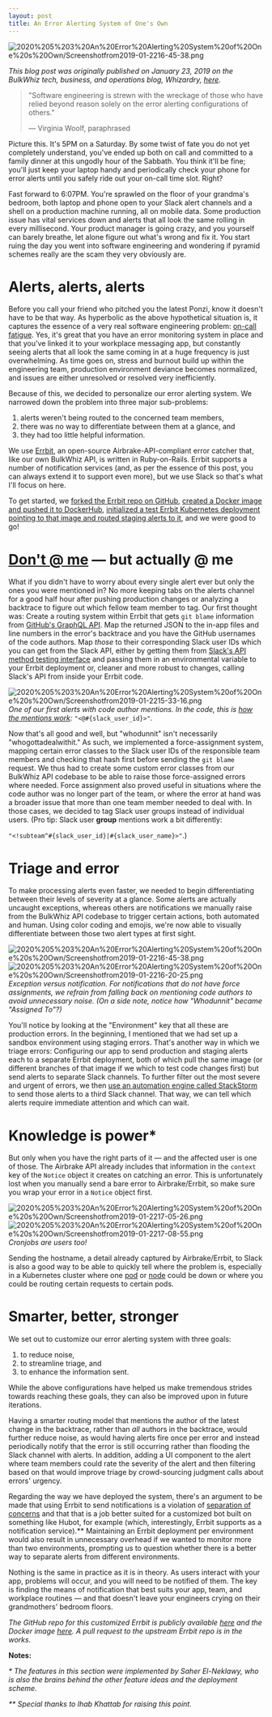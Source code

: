 ```yaml
---
layout: post
title: An Error Alerting System of One's Own
---
```


![2020%205%203%20An%20Error%20Alerting%20System%20of%20One%20s%20Own/Screenshotfrom2019-01-2216-45-38.png](../images/2020-5-3-An-Error-Alerting-System-of-One's-Own/header.jpg)

_This blog post was originally published on January 23, 2019 on the BulkWhiz tech, business, and operations blog, Whizardry, [here](https://medium.com/whizardry/an-error-alerting-system-of-ones-own-d3850781ca18?source=---------2------------------)._

> "Software engineering is strewn with the wreckage of those who have relied beyond reason solely on the error alerting configurations of others."
>
> — Virginia Woolf, paraphrased

Picture this. It's 5PM on a Saturday. By some twist of fate you do not yet completely understand, you've ended up both on call and committed to a family dinner at this ungodly hour of the Sabbath. You think it'll be fine; you'll just keep your laptop handy and periodically check your phone for error alerts until you safely ride out your on-call time slot. Right?

<!-- more -->

Fast forward to 6:07PM. You're sprawled on the floor of your grandma's bedroom, both laptop and phone open to your Slack alert channels and a shell on a production machine running, all on mobile data. Some production issue has vital services down and alerts that all look the same rolling in every millisecond. Your product manager is going crazy, and you yourself can barely breathe, let alone figure out what's wrong and fix it. You start ruing the day you went into software engineering and wondering if pyramid schemes really are the scam they very obviously are.

# Alerts, alerts, alerts

Before you call your friend who pitched you the latest Ponzi, know it doesn't have to be that way. As hyperbolic as the above hypothetical situation is, it captures the essence of a very real software engineering problem: [on-call fatigue](https://victorops.com/blog/avoiding-on-call-alert-fatigue-and-the-corresponding-effects?utm_source=Sponsorship&utm_medium=Newsletter&utm_content=MonitoringAlerting_Listicle&utm_vendor=DevOpsWeekly). Yes, it's great that you have an error monitoring system in place and that you've linked it to your workplace messaging app, but constantly seeing alerts that all look the same coming in at a huge frequency is just overwhelming. As time goes on, stress and burnout build up within the engineering team, production environment deviance becomes normalized, and issues are either unresolved or resolved very inefficiently.

Because of this, we decided to personalize our error alerting system. We narrowed down the problem into three major sub-problems:

1. alerts weren't being routed to the concerned team members,
2. there was no way to differentiate between them at a glance, and
3. they had too little helpful information.

We use [Errbit](https://github.com/errbit/errbit), an open-source Airbrake-API-compliant error catcher that, like our own BulkWhiz API, is written in Ruby-on-Rails. Errbit supports a number of notification services (and, as per the essence of this post, you can always extend it to support even more), but we use Slack so that's what I'll focus on here.

To get started, we [forked the Errbit repo on GitHub](https://help.github.com/articles/fork-a-repo/), [created a Docker image and pushed it to DockerHub](https://www.techrepublic.com/article/how-to-create-a-docker-image-and-push-it-to-docker-hub/), [initialized a test Errbit Kubernetes deployment pointing to that image and routed staging alerts to it](https://kubernetes.io/docs/concepts/workloads/controllers/deployment/#creating-a-deployment), and we were good to go!

# [Don't @ me](https://www.urbandictionary.com/define.php?term=don%E2%80%99t%20%40%20me) — but actually @ me

What if you didn't have to worry about every single alert ever but only the ones you were mentioned in? No more keeping tabs on the alerts channel for a good half hour after pushing production changes or analyzing a backtrace to figure out which fellow team member to tag. Our first thought was: Create a routing system within Errbit that gets `git blame` information from [GitHub's GraphQL API](https://developer.github.com/v4/). Map the returned JSON to the in-app files and line numbers in the error's backtrace and you have the GitHub usernames of the code authors. Map _those_ to their corresponding Slack user IDs which you can get from the Slack API, either by getting them from [Slack's API method testing interface](https://api.slack.com/methods) and passing them in an environmental variable to your Errbit deployment or, cleaner and more robust to changes, calling Slack's API from inside your Errbit code.

![2020%205%203%20An%20Error%20Alerting%20System%20of%20One%20s%20Own/Screenshotfrom2019-01-2215-33-16.png](../images/2020-5-3-An-Error-Alerting-System-of-One's-Own/1.png)
_One of our first alerts with code author mentions. In the code, this is_ _[how the mentions work](https://api.slack.com/docs/message-formatting#linking_to_channels_and_users):_ `"<@#{slack_user_id}>"`_._

Now that's all good and well, but "whodunnit" isn't necessarily "whogottadealwithit." As such, we implemented a force-assignment system, mapping certain error classes to the Slack user IDs of the responsible team members and checking that hash first before sending the `git blame` request. We thus had to create some custom error classes from our BulkWhiz API codebase to be able to raise those force-assigned errors where needed. Force assignment also proved useful in situations where the code author was no longer part of the team, or where the error at hand was a broader issue that more than one team member needed to deal with. In those cases, we decided to tag Slack user groups instead of individual users. (Pro tip: Slack user **group** mentions work a bit differently:

`"<!subteam^#{slack_user_id}|#{slack_user_name}>"`.)

# Triage and error

To make processing alerts even faster, we needed to begin differentiating between their levels of severity at a glance. Some alerts are actually uncaught exceptions, whereas others are notifications we manually raise from the BulkWhiz API codebase to trigger certain actions, both automated and human. Using color coding and emojis, we're now able to visually differentiate between those two alert types at first sight.

![2020%205%203%20An%20Error%20Alerting%20System%20of%20One%20s%20Own/Screenshotfrom2019-01-2216-45-38.png](../images/2020-5-3-An-Error-Alerting-System-of-One's-Own/2.png)
![2020%205%203%20An%20Error%20Alerting%20System%20of%20One%20s%20Own/Screenshotfrom2019-01-2216-20-25.png](../images/2020-5-3-An-Error-Alerting-System-of-One's-Own/3.png)
_Exception versus notification. For notifications that do not have force assignments, we refrain from falling back on mentioning code authors to avoid unnecessary noise. (On a side note, notice how "Whodunnit" became "Assigned To"?)_

You'll notice by looking at the "Environment" key that all these are production errors. In the beginning, I mentioned that we had set up a sandbox environment using staging errors. That's another way in which we triage errors: Configuring our app to send production and staging alerts each to a separate Errbit deployment, both of which pull the same image (or different branches of that image if we which to test code changes first) but send alerts to separate Slack channels. To further filter out the most severe and urgent of errors, we then [use an automation engine called StackStorm](https://stackstorm.com/) to send those alerts to a third Slack channel. That way, we can tell which alerts require immediate attention and which can wait.

# Knowledge is power\*

But only when you have the right parts of it — and the affected user is one of those. The Airbrake API already includes that information in the `context` key of the `Notice` object it creates on catching an error. This is unfortunately lost when you manually send a bare error to Airbrake/Errbit, so make sure you wrap your error in a `Notice` object first.

![2020%205%203%20An%20Error%20Alerting%20System%20of%20One%20s%20Own/Screenshotfrom2019-01-2217-05-26.png](../images/2020-5-3-An-Error-Alerting-System-of-One's-Own/4.png)
![2020%205%203%20An%20Error%20Alerting%20System%20of%20One%20s%20Own/Screenshotfrom2019-01-2217-08-55.png](../images/2020-5-3-An-Error-Alerting-System-of-One's-Own/5.png)
_Cronjobs are users too!_

Sending the hostname, a detail already captured by Airbrake/Errbit, to Slack is also a good way to be able to quickly tell where the problem is, especially in a Kubernetes cluster where one [pod](https://kubernetes.io/docs/concepts/workloads/pods/pod/) or [node](https://kubernetes.io/docs/concepts/architecture/nodes/) could be down or where you could be routing certain requests to certain pods.

# Smarter, better, stronger

We set out to customize our error alerting system with three goals:

1. to reduce noise,
2. to streamline triage, and
3. to enhance the information sent.

While the above configurations have helped us make tremendous strides towards reaching these goals, they can also be improved upon in future iterations.

Having a smarter routing model that mentions the author of the latest change in the backtrace, rather than _all_ authors in the backtrace, would further reduce noise, as would having alerts fire once per error and instead periodically notify that the error is still occurring rather than flooding the Slack channel with alerts. In addition, adding a UI component to the alert where team members could rate the severity of the alert and then filtering based on that would improve triage by crowd-sourcing judgment calls about errors' urgency.

Regarding the way we have deployed the system, there's an argument to be made that using Errbit to send notifications is a violation of [separation of concerns](https://en.wikipedia.org/wiki/Separation_of_concerns) and that that is a job better suited for a customized bot built on something like Hubot, for example (which, interestingly, Errbit supports as a notification service).\*\* Maintaining an Errbit deployment per environment would also result in unnecessary overhead if we wanted to monitor more than two environments, prompting us to question whether there is a better way to separate alerts from different environments.

Nothing is the same in practice as it is in theory. As users interact with your app, problems will occur, and you will need to be notified of them. The key is finding the means of notification that best suits your app, team, and workplace routines — and that doesn't leave your engineers crying on their grandmothers' bedroom floors.

_The GitHub repo for this customized Errbit is publicly available_ _[here](https://github.com/laasem/errbit)_ _and the Docker image_ _[here](https://cloud.docker.com/u/laasem/repository/docker/laasem/errbit). A pull request to the upstream Errbit repo is in the works._

**Notes:**

_\* The features in this section were implemented by Saher El-Neklawy, who is also the brains behind the other feature ideas and the deployment scheme._

_\*\* Special thanks to Ihab Khattab for raising this point._
